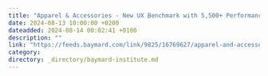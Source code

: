 ```yaml
---
title: "Apparel & Accessories - New UX Benchmark with 5,500+ Performance Scores and 4,700+ Best Practice Examples"
date: 2024-08-13 10:00:00 +0200
dateadded: 2024-08-14 00:02:41 +0100
description: ""
link: "https://feeds.baymard.com/link/9825/16769627/apparel-and-accessories-2024-benchmark-part1"
category:
directory: _directory/baymard-institute.md
---
```

